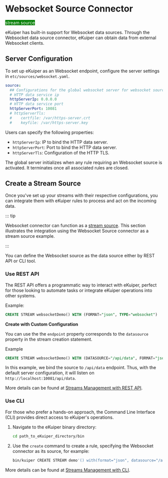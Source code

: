 # Websocket Source Connector

<span style="background:green;color:white;">stream source</span>

eKuiper has built-in support for Websocket data sources. Through the Websocket data source connector, eKuiper can obtain data from external Websocket clients.

## Server Configuration

To set up eKuiper as an Websocket endpoint, configure the server settings in `etc/sources/websocket.yaml`.

```yaml
source:
  ## Configurations for the global websocket server for websocket source
  # HTTP data service ip
  httpServerIp: 0.0.0.0
  # HTTP data service port
  httpServerPort: 10081
  # httpServerTls:
  #    certfile: /var/https-server.crt
  #    keyfile: /var/https-server.key
```

Users can specify the following properties:

- `httpServerIp`: IP to bind the HTTP data server.
- `httpServerPort`: Port to bind the HTTP data server.
- `httpServerTls`: Configuration of the HTTP TLS.

The global server initializes when any rule requiring an Websocket source is activated. It terminates once all associated rules are closed.

## Create a Stream Source

Once you've set up your streams with their respective configurations, you can integrate them with eKuiper rules to process and act on the incoming data.

::: tip

Websocket connector can function as a [stream source](../../streams/overview.md). This section illustrates the integration using the Websocket Source connector as a stream source example.

:::

You can define the Websocket source as the data source either by REST API or CLI tool.

### Use REST API

The REST API offers a programmatic way to interact with eKuiper, perfect for those looking to automate tasks or integrate eKuiper operations into other systems.

Example:

```sql
CREATE STREAM websocketDemo() WITH (FORMAT="json", TYPE="websocket")
```

**Create with Custom Configuration**

You can use the the `endpoint` property corresponds to the `datasource` property in the stream creation statement.

Example

```sql
CREATE STREAM websocketDemo() WITH (DATASOURCE="/api/data", FORMAT="json", TYPE="websocket")
```

In this example, we bind the source to `/api/data` endpoint. Thus, with the default server configuration, it will listen on `http://localhost:10081/api/data`.

More details can be found at [Streams Management with REST API](../../../api/restapi/streams.md).

### Use CLI

For those who prefer a hands-on approach, the Command Line Interface (CLI) provides direct access to eKuiper's operations.

1. Navigate to the eKuiper binary directory:

   ```bash
   cd path_to_eKuiper_directory/bin
   ```

2. Use the `create` command to create a rule, specifying the Websocket connector as its source, for example:

   ```bash
   bin/kuiper CREATE STREAM demo'() with(format="json", datasource="/api/data", type="websocket")'
   ```
More details can be found at [Streams Management with CLI](../../../api/cli/streams.md).
